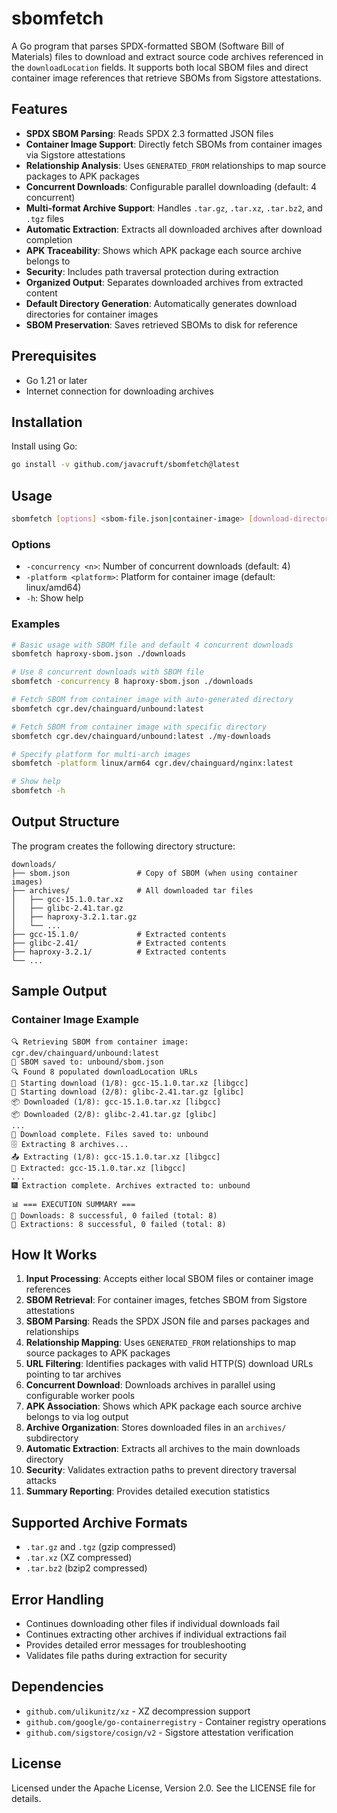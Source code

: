# sbomfetch

A Go program that parses SPDX-formatted SBOM (Software Bill of Materials) files to download and extract source code archives referenced in the `downloadLocation` fields. It supports both local SBOM files and direct container image references that retrieve SBOMs from Sigstore attestations.

## Features

- **SPDX SBOM Parsing**: Reads SPDX 2.3 formatted JSON files
- **Container Image Support**: Directly fetch SBOMs from container images via Sigstore attestations
- **Relationship Analysis**: Uses `GENERATED_FROM` relationships to map source packages to APK packages
- **Concurrent Downloads**: Configurable parallel downloading (default: 4 concurrent)
- **Multi-format Archive Support**: Handles `.tar.gz`, `.tar.xz`, `.tar.bz2`, and `.tgz` files
- **Automatic Extraction**: Extracts all downloaded archives after download completion
- **APK Traceability**: Shows which APK package each source archive belongs to
- **Security**: Includes path traversal protection during extraction
- **Organized Output**: Separates downloaded archives from extracted content
- **Default Directory Generation**: Automatically generates download directories for container images
- **SBOM Preservation**: Saves retrieved SBOMs to disk for reference

## Prerequisites

- Go 1.21 or later
- Internet connection for downloading archives

## Installation

Install using Go:
```bash
go install -v github.com/javacruft/sbomfetch@latest
```

## Usage

```bash
sbomfetch [options] <sbom-file.json|container-image> [download-directory]
```

### Options

- `-concurrency <n>`: Number of concurrent downloads (default: 4)
- `-platform <platform>`: Platform for container image (default: linux/amd64)
- `-h`: Show help

### Examples

```bash
# Basic usage with SBOM file and default 4 concurrent downloads
sbomfetch haproxy-sbom.json ./downloads

# Use 8 concurrent downloads with SBOM file
sbomfetch -concurrency 8 haproxy-sbom.json ./downloads

# Fetch SBOM from container image with auto-generated directory
sbomfetch cgr.dev/chainguard/unbound:latest

# Fetch SBOM from container image with specific directory
sbomfetch cgr.dev/chainguard/unbound:latest ./my-downloads

# Specify platform for multi-arch images
sbomfetch -platform linux/arm64 cgr.dev/chainguard/nginx:latest

# Show help
sbomfetch -h
```

## Output Structure

The program creates the following directory structure:

```
downloads/
├── sbom.json               # Copy of SBOM (when using container images)
├── archives/               # All downloaded tar files
│   ├── gcc-15.1.0.tar.xz
│   ├── glibc-2.41.tar.gz
│   ├── haproxy-3.2.1.tar.gz
│   └── ...
├── gcc-15.1.0/             # Extracted contents
├── glibc-2.41/             # Extracted contents  
├── haproxy-3.2.1/          # Extracted contents
└── ...
```

## Sample Output

### Container Image Example
```
🔍 Retrieving SBOM from container image: cgr.dev/chainguard/unbound:latest
💾 SBOM saved to: unbound/sbom.json
🔍 Found 8 populated downloadLocation URLs
🚀 Starting download (1/8): gcc-15.1.0.tar.xz [libgcc]
🚀 Starting download (2/8): glibc-2.41.tar.gz [glibc]
📦 Downloaded (1/8): gcc-15.1.0.tar.xz [libgcc]
📦 Downloaded (2/8): glibc-2.41.tar.gz [glibc]
...
🎁 Download complete. Files saved to: unbound
🗄️ Extracting 8 archives...
📤 Extracting (1/8): gcc-15.1.0.tar.xz [libgcc]
🎉 Extracted: gcc-15.1.0.tar.xz [libgcc]
...
🎆 Extraction complete. Archives extracted to: unbound

📊 === EXECUTION SUMMARY ===
🚀 Downloads: 8 successful, 0 failed (total: 8)
🎉 Extractions: 8 successful, 0 failed (total: 8)
```

## How It Works

1. **Input Processing**: Accepts either local SBOM files or container image references
2. **SBOM Retrieval**: For container images, fetches SBOM from Sigstore attestations
3. **SBOM Parsing**: Reads the SPDX JSON file and parses packages and relationships
4. **Relationship Mapping**: Uses `GENERATED_FROM` relationships to map source packages to APK packages
5. **URL Filtering**: Identifies packages with valid HTTP(S) download URLs pointing to tar archives
6. **Concurrent Download**: Downloads archives in parallel using configurable worker pools
7. **APK Association**: Shows which APK package each source archive belongs to via log output
8. **Archive Organization**: Stores downloaded files in an `archives/` subdirectory
9. **Automatic Extraction**: Extracts all archives to the main downloads directory
10. **Security**: Validates extraction paths to prevent directory traversal attacks
11. **Summary Reporting**: Provides detailed execution statistics

## Supported Archive Formats

- `.tar.gz` and `.tgz` (gzip compressed)
- `.tar.xz` (XZ compressed)  
- `.tar.bz2` (bzip2 compressed)

## Error Handling

- Continues downloading other files if individual downloads fail
- Continues extracting other archives if individual extractions fail
- Provides detailed error messages for troubleshooting
- Validates file paths during extraction for security

## Dependencies

- `github.com/ulikunitz/xz` - XZ decompression support
- `github.com/google/go-containerregistry` - Container registry operations
- `github.com/sigstore/cosign/v2` - Sigstore attestation verification

## License

Licensed under the Apache License, Version 2.0. See the LICENSE file for details.
